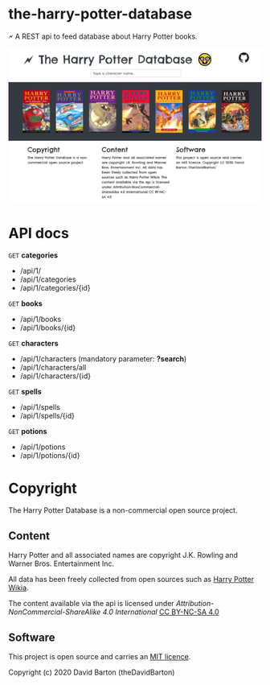 # the-harry-potter-database

🗲 A REST api to feed database about Harry Potter books.

![client](screenshot.jpg)

# API docs

`GET` **categories**

- /api/1/
- /api/1/categories
- /api/1/categories/{id}

`GET` **books**

- /api/1/books
- /api/1/books/{id}

`GET` **characters**

- /api/1/characters (mandatory parameter: **?search**)
- /api/1/characters/all
- /api/1/characters/{id}

`GET` **spells**

- /api/1/spells
- /api/1/spells/{id}

`GET` **potions**

- /api/1/potions
- /api/1/potions/{id}

# Copyright

The Harry Potter Database is a non-commercial open source project.

## Content

Harry Potter and all associated names are copyright J.K. Rowling and Warner Bros. Entertainment Inc.

All data has been freely collected from open sources such as [Harry Potter Wikia](https://harrypotter.fandom.com/wiki/Main_Page).

The content available via the api is licensed under _Attribution-NonCommercial-ShareAlike 4.0 International_ [CC BY-NC-SA 4.0](https://creativecommons.org/licenses/by-nc-sa/4.0/legalcode)

## Software

This project is open source and carries an [MIT licence](LICENSE).

Copyright (c) 2020 David Barton (theDavidBarton)
